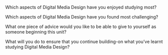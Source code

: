 Which aspects of Digital Media Design have you enjoyed studying most?

Which aspects of Digital Media Design have you found most challenging?

What one piece of advice would you like to be able to give to yourself as someone beginning this unit?

What will you do to ensure that you continue building-on what you’ve learnt studying Digital Media Design?